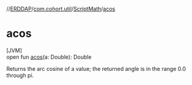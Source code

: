 //[ERDDAP](../../../index.md)/[com.cohort.util](../index.md)/[ScriptMath](index.md)/[acos](acos.md)

# acos

[JVM]\
open fun [acos](acos.md)(a: Double): Double

Returns the arc cosine of a value; the returned angle is in the range 0.0 through pi.